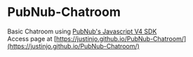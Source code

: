 # PubNub-Chatroom
Basic Chatroom using [PubNub's Javascript V4 SDK](https://github.com/pubnub/javascript)  
Access page at [https://justinjo.github.io/PubNub-Chatroom/](https://justinjo.github.io/PubNub-Chatroom/)  
